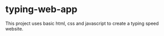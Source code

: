 # typing-web-app
This project uses basic html, css and javascript to create a typing speed website.
